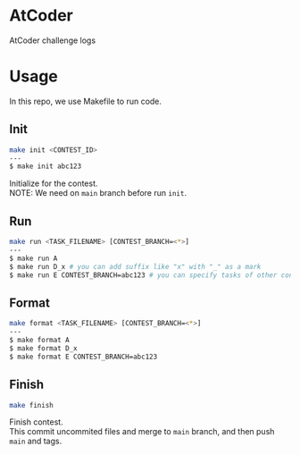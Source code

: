 # AtCoder
AtCoder challenge logs

# Usage
In this repo, we use Makefile to run code.

## Init
```bash
make init <CONTEST_ID>
---
$ make init abc123
```
Initialize for the contest.  
NOTE: We need on `main` branch before run `init`.

## Run
```bash
make run <TASK_FILENAME> [CONTEST_BRANCH=<*>]
---
$ make run A
$ make run D_x # you can add suffix like "x" with "_" as a mark
$ make run E CONTEST_BRANCH=abc123 # you can specify tasks of other contests
```

## Format
```bash
make format <TASK_FILENAME> [CONTEST_BRANCH=<*>]
---
$ make format A
$ make format D_x
$ make format E CONTEST_BRANCH=abc123
```

## Finish
```bash
make finish
```
Finish contest.  
This commit uncommited files and merge to `main` branch, and then push `main` and tags.
